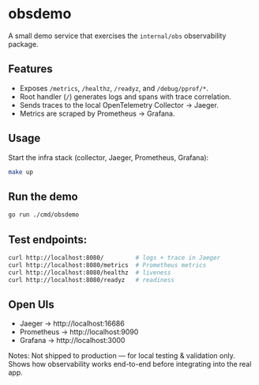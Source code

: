 # obsdemo

A small demo service that exercises the `internal/obs` observability package.

## Features
- Exposes `/metrics`, `/healthz`, `/readyz`, and `/debug/pprof/*`.
- Root handler (`/`) generates logs and spans with trace correlation.
- Sends traces to the local OpenTelemetry Collector → Jaeger.
- Metrics are scraped by Prometheus → Grafana.

## Usage

Start the infra stack (collector, Jaeger, Prometheus, Grafana):

```bash
make up
```
## Run the demo

```bash
go run ./cmd/obsdemo
```

## Test endpoints:

```bash
curl http://localhost:8080/         # logs + trace in Jaeger
curl http://localhost:8080/metrics  # Prometheus metrics
curl http://localhost:8080/healthz  # liveness
curl http://localhost:8080/readyz   # readiness
```

## Open UIs

- Jaeger → http://localhost:16686
- Prometheus → http://localhost:9090
- Grafana → http://localhost:3000

Notes:
Not shipped to production — for local testing & validation only.
Shows how observability works end-to-end before integrating into the real app.